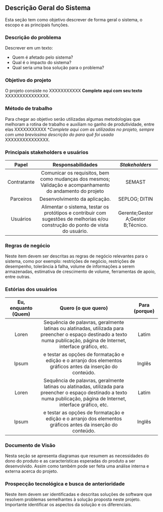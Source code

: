 ## Descrição Geral do Sistema 

Esta seção tem como objetivo descrever de forma geral o sistema, o escopo e as principais funções. 

### Descrição do problema
Descrever em um texto:
- Quem é afetado pelo sistema?
- Qual é o impacto do sistema?
- Qual seria uma boa solução para o problema?



### Objetivo do projeto
O projeto consiste no XXXXXXXXXXX **Complete aqui com seu texto** XXXXXXXXXXXXXXX.

### Método de trabalho

Para chegar ao objetivo serão utilizadas algumas metodologias que melhoram a rotina de trabalho e auxiliam no ganho de produtividade, entre elas XXXXXXXXXXX **Complete aqui com as utilizadas no projeto, sempre com uma brevíssima descrição do para quê foi usada* XXXXXXXXXXXXXXX.

### Principais stakeholders e usuários

|Papel|Responsabilidades|*Stakeholders*|
|:-:|:-:|:-:|
|Contratante|Comunicar os requisitos, bem como mudanças dos mesmos; Validação e acompanhamento do andamento do projeto|SEMAST|
|Parceiros|Desenvolvimento da aplicação.|SEPLOG;  DITIN|
|Usuários|Alimentar o sistema, testar os protótipos e contribuir com sugestões de melhorias e/ou construção do ponto de vista do usuário.|Gerente;Gestor A;Gestor B;Técnico.|

### Regras de negócio

Neste item devem ser descritas as regras de negócio relevantes para o sistema, como por exemplo: restrições de negócio, restrições de desempenho, tolerância à falha, volume de informações a serem armazenadas, estimativa de crescimento de volume, ferramentas de apoio, entre outras.

### Estórias dos usuários

|Eu, enquanto (Quem) |Quero (o que quero) |Para (porque)|
|:--:|:--:|:--:|
|Loren|Sequência de palavras, geralmente latinas ou alatinadas, utilizada para preencher o espaço destinado a texto numa publicação, página de Internet, interface gráfico, etc. |Latim|
|Ipsum|e testar as opções de formatação e edição e o arranjo dos elementos gráficos antes da inserção do conteúdo.|Inglês|
|Loren|Sequência de palavras, geralmente latinas ou alatinadas, utilizada para preencher o espaço destinado a texto numa publicação, página de Internet, interface gráfico, etc. |Latim|
|Ipsum|e testar as opções de formatação e edição e o arranjo dos elementos gráficos antes da inserção do conteúdo.|Inglês|


### Documento de Visão 

Nesta seção se apresenta diagramas que resumem as necessidades do dono do produto e as características esperadas do produto a ser desenvolvido. Assim como também pode ser feita uma análise interna e externa acerca do projeto.


### Prospecção tecnológica e busca de anterioridade

Neste item devem ser identificadas e descritas soluções de software que resolvem problemas semelhantes à solução proposta neste projeto. Importante identificar os aspectos da solução e os diferenciais.